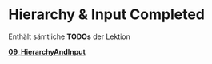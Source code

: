 # Hierarchy & Input Completed

Enthält sämtliche **TODOs** der Lektion

[**09_HierarchyAndInput**](../09_HierarchyAndInput)